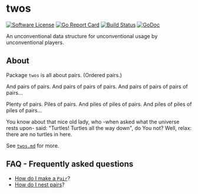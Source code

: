 # twos

[![Software License](https://img.shields.io/badge/license-MIT-brightgreen.svg?style=flat-square)](LICENSE.md)
[![Go Report Card](https://goreportcard.com/badge/github.com/GoLangsam/twos)](https://goreportcard.com/report/github.com/GoLangsam/twos)
[![Build Status](https://travis-ci.org/GoLangsam/twos.svg?branch=master)](https://travis-ci.org/GoLangsam/twos)
[![GoDoc](https://godoc.org/github.com/GoLangsam/twos?status.svg)](https://godoc.org/github.com/GoLangsam/twos)

An unconventional data structure for unconventional usage by unconventional players.

## About

Package `twos` is all about pairs. (Ordered pairs.)

And pairs of pairs. And pairs of pairs of pairs. And pairs of pairs of pairs of pairs...

Plenty of pairs. Piles of pairs. And piles of piles of pairs. And piles of piles of piles of pairs...

You know about that nice old lady, who -when asked what the universe rests upon- said:
"Turtles! Turtles all the way down", do You not? Well, relax: there are no turtles in here.

See [`twos.md`](twos.md) for more.

## FAQ - Frequently asked questions

- [How do I make a `Pair`](How-to-make-a-Pair.md)?
- [How do I nest pairs](How-to-nest-pairs.md)?
